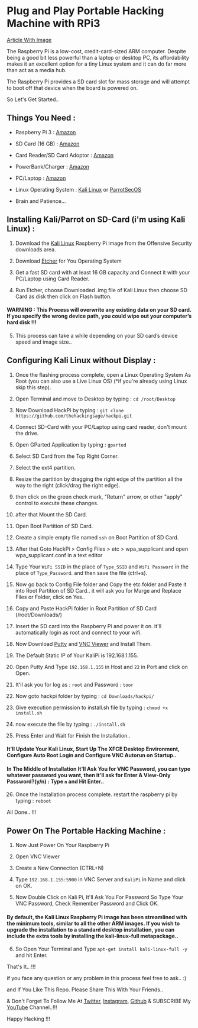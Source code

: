 # Plug and Play Portable Hacking Machine with RPi3

[Article With Image](https://thehacktronian.blogspot.com/2018/08/SetupKaliLinuxOnRaspberryPi3.html)

The Raspberry Pi is a low-cost, credit-card-sized ARM computer. Despite being a good bit less powerful than a laptop or desktop PC, its affordability makes it an excellent option for a tiny Linux system and it can do far more than act as a media hub.

The Raspberry Pi provides a SD card slot for mass storage and will attempt to boot off that device when the board is powered on.

So Let's Get Started..

## Things You Need :

* Raspberry Pi 3 : [Amazon](http://amzn.in/igaal2Q)

* SD Card (16 GB) : [Amazon](http://amzn.in/5syvCew)

* Card Reader/SD Card Adoptor : [Amazon](http://amzn.in/akD4COz)

* PowerBank/Charger : [Amazon](http://amzn.in/fE4JBeA)

* PC/Laptop : [Amazon](https://www.amazon.in/b?node=1375424031)

* Linux Operating System : [Kali Linux](https://www.kali.org/downloads/) or [ParrotSecOS](https://www.parrotsec.org/download-security.php)

* Brain and Patience... 

## Installing Kali/Parrot on SD-Card (i'm using Kali Linux) :

1. Download the [Kali Linux](https://www.offensive-security.com/kali-linux-arm-images/) Raspberry Pi image from the Offensive Security downloads area.

2. Download [Etcher](https://etcher.io/) for You Operating System

3. Get a fast SD card with at least 16 GB capacity and Connect it with your PC/Laptop using Card Reader.

4. Run Etcher, choose Downloaded .img file of Kali Linux then choose SD Card as disk then click on Flash button.

#### WARNING : This Process will overwrite any existing data on your SD card. If you specify the wrong device path, you could wipe out your computer’s hard disk !!!

5. This process can take a while depending on your SD card’s device speed and image size..

## Configuring Kali Linux without Display : 

1. Once the flashing process complete, open a Linux Operating System As Root (you can also use a Live Linux OS) (*if you're already using Linux skip this step).

2. Open Terminal and move to Desktop by typing : ```cd /root/Desktop```

3. Now Download HackPi by typing : ```git clone https://github.com/thehackingsage/hackpi.git``` 

4. Connect SD-Card with your PC/Laptop using card reader, don't mount the drive.

5. Open GParted Application by typing : ```gparted```

6. Select SD Card from the Top Right Corner.

7. Select the ext4 partition.

8. Resize the partition by dragging the right edge of the partition all the way to the right (click/drag the right edge).

9. then click on the green check mark, "Return" arrow, or other "apply" control to execute these changes.

10. after that Mount the SD Card.

11. Open Boot Partition of SD Card. 

12. Create a simple empty file named ```ssh``` on Boot Partition of SD Card.

13. After that Goto HackPi > Config Files > etc > wpa_supplicant and open wpa_supplicant.conf in a text editor

14. Type Your ```WiFi SSID``` in the place of ```Type_SSID``` and ```WiFi Password``` in the place of ```Type_Password```. and then save the file (ctrl+s).

15. Now go back to Config File folder and Copy the etc folder and Paste it into Root Partition of SD Card.. it will ask you for Marge and Replace Files or Folder, click on Yes..

16. Copy and Paste HackPi folder in Root Partition of SD Card (/root/Downloads/)

17. Insert the SD card into the Raspberry Pi and power it on. it'll automatically login as root and connect to your wifi.

18. Now Download [Putty](https://www.putty.org/) and [VNC Viewer](https://www.realvnc.com/en/connect/download/viewer/) and Install Them.

19. The Default Static IP of Your KaliPi is 192.168.1.155.

20. Open Putty And Type ```192.168.1.155``` in Host and ```22``` in Port and click on Open.

21. It'll ask you for log as : ```root``` and Password : ```toor```

22. Now goto hackpi folder by typing : ```cd Downloads/hackpi/```

23. Give execution permission to install.sh file by typing : ```chmod +x install.sh```

24. now execute the file by typing : ```./install.sh```

25. Press Enter and Wait for Finish the Installation..

#### It'll Update Your Kali Linux, Start Up The XFCE Desktop Environment, Configure Auto Root Login and Configure VNC Autorun on Startup..

#### In The Middle of Installation It'll Ask You for VNC Password, you can type whatever password you  want, then it'll ask for Enter A View-Only Password?(y/n) : Type ```n``` and Hit Enter..

26. Once the Installation process complete. restart the raspberry pi by typing : ```reboot```

All Done.. !!!

## Power On The Portable Hacking Machine :

1. Now Just Power On Your Raspberry Pi

2. Open VNC Viewer

3. Create a New Connection (CTRL+N)

4. Type ```192.168.1.155:5900``` in VNC Server and ```KaliPi``` in Name and click on OK.

5. Now Double Click on Kali Pi, It'll Ask You For Password So Type Your VNC Password, Check Remember Password and Click OK.

#### By default, the Kali Linux Raspberry Pi image has been streamlined with the minimum tools, similar to all the other ARM images. If you wish to upgrade the installation to a standard desktop installation, you can include the extra tools by installing the kali-linux-full metapackage..

6. So Open Your Terminal and Type ```apt-get install kali-linux-full -y``` and hit Enter.

That's It.. !!!

if you face any question or any problem in this process feel free to ask.. :)

and If You Like This Repo. Please Share This With Your Friends..

& Don't Forget To Follow Me At [Twitter](https://www.twitter.com/thehackingsage), [Instagram](https://www.instagram.com/thehackingsage), [Github](https://www.github.com/thehackingsage) & SUBSCRIBE My [YouTube](https://www.youtube.com/channel/UCYK1n9A4TUq1CvGc6F3DzoA) Channel..!!!

Happy Hacking !!!
